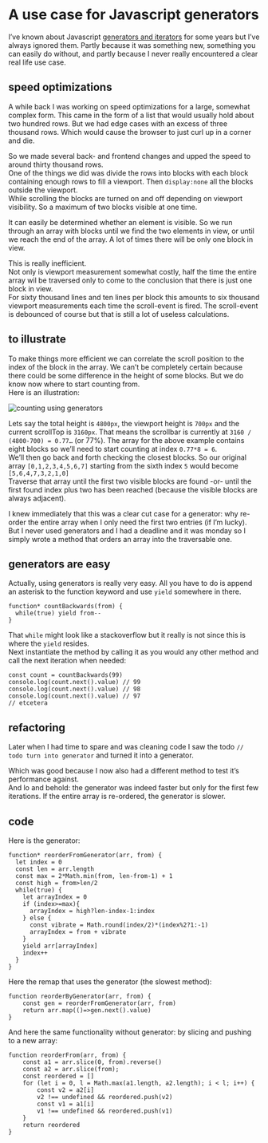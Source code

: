 <!--
  id: 3418
  date: 2018-04-25T19:36:08
  modified: 2018-04-25T19:36:08
  slug: javascript-generators-iterators-use-case
  type: post
  excerpt: <p>I’ve known about Javascript generators and iterators for some years but I’ve always ignored them. Partly because it was something new, something you can easily do without, and partly because I never really encountered a clear real life use case. speed optimizations A while back I was working on speed optimizations for a large, somewhat [&hellip;]</p> 
  content: <p>I’ve known about Javascript <a href="https://developer.mozilla.org/en-US/docs/Web/JavaScript/Guide/Iterators_and_Generators">generators and iterators</a> for some years but I’ve always ignored them. Partly because it was something new, something you can easily do without, and partly because I never really encountered a clear real life use case.</p> <h2>speed optimizations</h2> <p>A while back I was working on speed optimizations for a large, somewhat complex form. This came in the form of a list that would usually hold about two hundred rows. But we had edge cases with an excess of three thousand rows. Which would cause the browser to just curl up in a corner and die.</p> <p>So we made several back- and frontend changes and upped the speed to around thirty thousand rows.<br /> One of the things we did was divide the rows into blocks with each block containing enough rows to fill a viewport. Then <code>display:none</code> all the blocks outside the viewport.<br /> While scrolling the blocks are turned on and off depending on viewport visibility. So a maximum of two blocks visible at one time.</p> <p>It can easily be determined whether an element is visible. So we run through an array with blocks until we find the two elements in view, or until we reach the end of the array. A lot of times there will be only one block in view.</p> <p>This is really inefficient.<br /> Not only is viewport measurement somewhat costly, half the time the entire array wil be traversed only to come to the conclusion that there is just one block in view.<br /> For sixty thousand lines and ten lines per block this amounts to six thousand viewport measurements each time the scroll-event is fired. The scroll-event is debounced of course but that is still a lot of useless calculations.</p> <h2>to illustrate</h2> <p>To make things more efficient we can correlate the scroll position to the index of the block in the array. We can’t be completely certain because there could be some difference in the height of some blocks. But we do know now where to start counting from.<br /> Here is an illustration:</p> <p><img src="http://ronvalstar.nl/wordpress/wp-content/uploads/untitled-2.svg" alt="counting using generators" class="alignnone size-full wp-image-3420" /></p> <p>Lets say the total height is <code>4800px</code>, the viewport height is <code>700px</code> and the current scrollTop is <code>3160px</code>. That means the scrollbar is currently at <code>3160 / (4800-700) = 0.77…</code> (or 77%). The array for the above example contains eight blocks so we’ll need to start counting at index <code>0.77*8 = 6</code>.<br /> We’ll then go back and forth checking the closest blocks. So our original array <code>[0,1,2,3,4,5,6,7]</code> starting from the sixth index <code>5</code> would become <code>[5,6,4,7,3,2,1,0]</code><br /> Traverse that array until the first two visible blocks are found -or- until the first found index plus two has been reached (because the visible blocks are always adjacent).</p> <p>I knew immediately that this was a clear cut case for a generator: why re-order the entire array when I only need the first two entries (if I’m lucky).<br /> But I never used generators and I had a deadline and it was monday so I simply wrote a method that orders an array into the traversable one.</p> <h2 id="its-so-easy">generators are easy</h2> <p>Actually, using generators is really very easy. All you have to do is append an asterisk to the function keyword and use <code>yield</code> somewhere in there.</p> <pre><code>function* countBackwards(from) {    while(true) yield from--  }  </code></pre> <p>That <code>while</code> might look like a stackoverflow but it really is not since this is where the <code>yield</code> resides.<br /> Next instantiate the method by calling it as you would any other method and call the next iteration when needed:</p> <pre><code>const count = countBackwards(99)  console.log(count.next().value) // 99  console.log(count.next().value) // 98  console.log(count.next().value) // 97  // etcetera  </code></pre> <h2 id="refactoring">refactoring</h2> <p>Later when I had time to spare and was cleaning code I saw the todo <code>// todo turn into generator</code> and turned it into a generator.</p> <p>Which was good because I now also had a different method to test it’s performance against.<br /> And lo and behold: the generator was indeed faster but only for the first few iterations. If the entire array is re-ordered, the generator is slower.</p> <h2 id="code">code</h2> <p>Here is the generator:</p> <pre><code>function* reorderFromGenerator(arr, from) {      let index = 0      const len = arr.length      const max = 2*Math.min(from, len-from-1) + 1      const high = from&gt;len/2      while(true) {        let arrayIndex = 0        if (index&gt;=max){          arrayIndex = high?len-index-1:index        } else {          const vibrate = Math.round(index/2)*(index%2?1:-1)          arrayIndex = from + vibrate        }        yield arr[arrayIndex]        index++      }    }    </code></pre> <p>Here the remap that uses the generator (the slowest method):</p> <pre><code>function reorderByGenerator(arr, from) {        const gen = reorderFromGenerator(arr, from)        return arr.map(()=&gt;gen.next().value)    }    </code></pre> <p>And here the same functionality without generator: by slicing and pushing to a new array:</p> <pre><code>function reorderFrom(arr, from) {        const a1 = arr.slice(0, from).reverse()        const a2 = arr.slice(from);        const reordered = []        for (let i = 0, l = Math.max(a1.length, a2.length); i &lt; l; i++) {            const v2 = a2[i]            v2 !== undefined &amp;&amp; reordered.push(v2)            const v1 = a1[i]            v1 !== undefined &amp;&amp; reordered.push(v1)        }        return reordered    }  </code></pre> 
  categories: code,Javascript,skills
  tags: 
-->

# A use case for Javascript generators

<p>I’ve known about Javascript <a href="https://developer.mozilla.org/en-US/docs/Web/JavaScript/Guide/Iterators_and_Generators">generators and iterators</a> for some years but I’ve always ignored them. Partly because it was something new, something you can easily do without, and partly because I never really encountered a clear real life use case.</p>
<h2>speed optimizations</h2>
<p>A while back I was working on speed optimizations for a large, somewhat complex form. This came in the form of a list that would usually hold about two hundred rows. But we had edge cases with an excess of three thousand rows. Which would cause the browser to just curl up in a corner and die.</p>
<p>So we made several back- and frontend changes and upped the speed to around thirty thousand rows.<br />
One of the things we did was divide the rows into blocks with each block containing enough rows to fill a viewport. Then <code>display:none</code> all the blocks outside the viewport.<br />
While scrolling the blocks are turned on and off depending on viewport visibility. So a maximum of two blocks visible at one time.</p>
<p>It can easily be determined whether an element is visible. So we run through an array with blocks until we find the two elements in view, or until we reach the end of the array. A lot of times there will be only one block in view.</p>
<p>This is really inefficient.<br />
Not only is viewport measurement somewhat costly, half the time the entire array wil be traversed only to come to the conclusion that there is just one block in view.<br />
For sixty thousand lines and ten lines per block this amounts to six thousand viewport measurements each time the scroll-event is fired. The scroll-event is debounced of course but that is still a lot of useless calculations.</p>
<h2>to illustrate</h2>
<p>To make things more efficient we can correlate the scroll position to the index of the block in the array. We can’t be completely certain because there could be some difference in the height of some blocks. But we do know now where to start counting from.<br />
Here is an illustration:</p>
<p><img src="http://ronvalstar.nl/wordpress/wp-content/uploads/untitled-2.svg" alt="counting using generators" class="alignnone size-full wp-image-3420" /></p>
<p>Lets say the total height is <code>4800px</code>, the viewport height is <code>700px</code> and the current scrollTop is <code>3160px</code>. That means the scrollbar is currently at <code>3160 / (4800-700) = 0.77…</code> (or 77%). The array for the above example contains eight blocks so we’ll need to start counting at index <code>0.77*8 = 6</code>.<br />
We’ll then go back and forth checking the closest blocks. So our original array <code>[0,1,2,3,4,5,6,7]</code> starting from the sixth index <code>5</code> would become <code>[5,6,4,7,3,2,1,0]</code><br />
Traverse that array until the first two visible blocks are found -or- until the first found index plus two has been reached (because the visible blocks are always adjacent).</p>
<p>I knew immediately that this was a clear cut case for a generator: why re-order the entire array when I only need the first two entries (if I’m lucky).<br />
But I never used generators and I had a deadline and it was monday so I simply wrote a method that orders an array into the traversable one.</p>
<h2 id="its-so-easy">generators are easy</h2>
<p>Actually, using generators is really very easy. All you have to do is append an asterisk to the function keyword and use <code>yield</code> somewhere in there.</p>
<pre><code>function* countBackwards(from) {
  while(true) yield from--
}
</code></pre>
<p>That <code>while</code> might look like a stackoverflow but it really is not since this is where the <code>yield</code> resides.<br />
Next instantiate the method by calling it as you would any other method and call the next iteration when needed:</p>
<pre><code>const count = countBackwards(99)
console.log(count.next().value) // 99
console.log(count.next().value) // 98
console.log(count.next().value) // 97
// etcetera
</code></pre>
<h2 id="refactoring">refactoring</h2>
<p>Later when I had time to spare and was cleaning code I saw the todo <code>// todo turn into generator</code> and turned it into a generator.</p>
<p>Which was good because I now also had a different method to test it’s performance against.<br />
And lo and behold: the generator was indeed faster but only for the first few iterations. If the entire array is re-ordered, the generator is slower.</p>
<h2 id="code">code</h2>
<p>Here is the generator:</p>
<pre><code>function* reorderFromGenerator(arr, from) {  
  let index = 0  
  const len = arr.length  
  const max = 2*Math.min(from, len-from-1) + 1  
  const high = from&gt;len/2  
  while(true) {  
    let arrayIndex = 0  
    if (index&gt;=max){  
      arrayIndex = high?len-index-1:index  
    } else {  
      const vibrate = Math.round(index/2)*(index%2?1:-1)  
      arrayIndex = from + vibrate  
    }  
    yield arr[arrayIndex]  
    index++  
  }  
}  
</code></pre>
<p>Here the remap that uses the generator (the slowest method):</p>
<pre><code>function reorderByGenerator(arr, from) {  
    const gen = reorderFromGenerator(arr, from)  
    return arr.map(()=&gt;gen.next().value)  
}  
</code></pre>
<p>And here the same functionality without generator: by slicing and pushing to a new array:</p>
<pre><code>function reorderFrom(arr, from) {  
    const a1 = arr.slice(0, from).reverse()  
    const a2 = arr.slice(from);  
    const reordered = []  
    for (let i = 0, l = Math.max(a1.length, a2.length); i &lt; l; i++) {  
        const v2 = a2[i]  
        v2 !== undefined &amp;&amp; reordered.push(v2)  
        const v1 = a1[i]  
        v1 !== undefined &amp;&amp; reordered.push(v1)  
    }  
    return reordered  
}
</code></pre>

